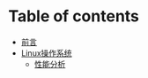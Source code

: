 # Table of contents

* [前言](README.md)
* [Linux操作系统](linux-cao-zuo-xi-tong/README.md)
  * [性能分析](linux-cao-zuo-xi-tong/xing-neng-fen-xi.md)

